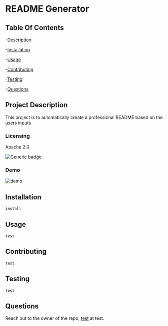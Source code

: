 
# README Generator 

## Table Of Contents
-[Description](#project-description)

-[Installation](#installation)
    
-[Usage](#usage)
    
-[Contributing](#contributing)
    
-[Testing](#testing)
    
-[Questions](#questions)

## Project Description
This project is to automatically create a professional README based on the users inputs

### Licensing 
Apache 2.0

[![Generic badge](https://img.shields.io/badge/License-Apache&ensp;2.0-green.svg)](https://choosealicense.com/licenses/apache-2.0/.)
    
    

### Demo 
![demo](https://github.com/quezadajaime/Password-Generator/assets/136545874/0ed6e1cd-f19d-4705-9e18-cab19f57b9e9)
    

## Installation
    install

## Usage
    test

## Contributing
    test

## Testing
    test

## Questions
Reach out to the owner of the repo, [test](https://github.com/test) at test.
